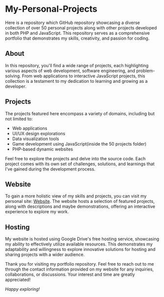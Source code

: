 # My-Personal-Projects
Here is a repository which GitHub repository showcasing a diverse collection of over 50 personal projects along with other projects developed in both PHP and JavaScript. This repository serves as a comprehensive portfolio that demonstrates my skills, creativity, and passion for coding. 

## About

In this repository, you'll find a wide range of projects, each highlighting various aspects of web development, software engineering, and problem-solving. From web applications to interactive JavaScript projects, this collection is a testament to my dedication to learning and growing as a developer.

## Projects

The projects featured here encompass a variety of domains, including but not limited to:
- Web applications
- UI/UX design explorations
- Data visualization tools
- Game development using JavaScript(inside the 50 projects folder)
- PHP-based dynamic websites

Feel free to explore the projects and delve into the source code. Each project comes with its own set of challenges, solutions, and learnings that I've gained during the development process.

## Website

To gain a more holistic view of my skills and projects, you can visit my personal site: [Website](https://www.yourwebsite.com). The website hosts a selection of featured projects, along with descriptions and maybe demonstrations, offering an interactive experience to explore my work.

## Hosting

My website is hosted using Google Drive's free hosting service, showcasing my ability to effectively utilize available resources. This demonstrates my adaptability and willingness to explore innovative solutions for hosting and sharing projects with a wider audience.

Thank you for visiting my portfolio repository. Feel free to reach out to me through the contact information provided on my website for any inquiries, collaborations, or discussions. Your interest and time are greatly appreciated!

*Happy exploring!*

